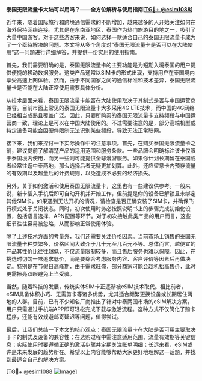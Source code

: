 **泰国无限流量卡大陆可以用吗？——全方位解析与使用指南[[TG💪+ @esim1088](https://t.me/s/esim1088)]**

近年来，随着国际旅行和跨境通信需求的不断增加，越来越多的人开始关注如何在海外保持网络连接。尤其是在东南亚地区，泰国作为热门旅游目的地之一，吸引了大量中国游客。对于这些游客来说，如何选择一款适合自己的泰国无限流量卡成为了一个亟待解决的问题。本文将从多个角度对“泰国无限流量卡是否可以在大陆使用”这一问题进行详细解答，并提供一份实用的使用指南。

首先，我们需要明确的是，泰国无限流量卡的主要功能是为短期入境泰国的用户提供便捷的移动数据服务。这类产品通常以SIM卡的形式出现，支持用户在泰国境内享受高速上网体验。然而，由于不同国家之间的通信标准和技术差异，泰国无限流量卡是否能在大陆正常使用需要具体分析。

从技术层面来看，泰国无限流量卡能否在大陆使用取决于其制式是否与中国运营商兼容。目前市面上常见的泰国无限流量卡大多采用4G LTE技术，而中国的4G网络已经相当成熟且覆盖广泛。因此，只要所购买的泰国无限流量卡支持频段与中国运营商一致，理论上是可以在中国大陆使用的。不过需要注意的是，部分高端机型或特定设备可能会因硬件限制无法识别某些频段，导致无法正常联网。

接下来，我们来探讨一下实际操作中的注意事项。首先，在购买泰国无限流量卡之前，建议提前了解清楚产品的适用范围和服务条款。一些品牌会明确标注该卡仅限于泰国境内使用，而另一些则可能提供全球漫游服务。如果你计划长期留在泰国或者经常往返中泰两地，那么选择后者无疑更加划算。此外，还应留意卡内预存流量的有效期以及超量后的计费规则，以免造成不必要的经济损失。

另外，关于如何激活和使用泰国无限流量卡，这里也有一些建议供参考。一般来说，新卡插入手机后即可自动开机并开始工作，但前提是你的设备已解锁且未绑定其他SIM卡。如果遇到无法开机的情况，请检查是否正确安装了SIM卡，并确保飞行模式处于关闭状态。同时，初次使用时务必按照说明书上的步骤完成初始化设置，包括语言选择、APN配置等环节。对于初次接触此类产品的用户而言，这些细节往往容易被忽略，从而影响正常使用体验。

除了上述技术方面的考量外，我们还需要关注价格因素。当前市场上销售的泰国无限流量卡种类繁多，价格区间大致介于几十元至几百元不等。总体而言，越便宜的产品其性价比往往越低，不仅流量限制较多，而且售后服务也难以保障。因此，在挑选时切勿一味追求低价，而是要综合考虑服务内容、客户评价等因素后再做决定。特别是在节假日高峰期，由于需求旺盛，部分商家可能会趁机抬高售价，此时更需擦亮双眼避免上当受骗。

当然，随着科技的发展，传统实体SIM卡正逐渐被eSIM技术取代。相比前者，eSIM具备体积小巧、无需剪卡等诸多优势，尤其适合频繁更换设备或长期居住两地的人群。目前，已有不少知名厂商推出了针对中泰两国市场的eSIM解决方案，用户只需通过手机端APP即可轻松完成下载与激活流程。这种方式不仅简化了购卡程序，还能有效规避邮寄延迟等问题，值得尝试。

最后，让我们总结一下本文的核心观点：泰国无限流量卡在大陆是否可用主要取决于卡的制式及设备的兼容性；在选购过程中需注意适用范围、流量有效期等关键信息；实际使用时要遵循正确的激活步骤并定期关注账单明细；长远来看，eSIM或许是未来发展的趋势所在。希望以上内容能够帮助大家更好地理解这一话题，并找到最适合自己的解决方案。

[[TG💪+ @esim1088](https://t.me/s/esim1088) ![Image](https://i.postimg.cc/4NQfJmqS/Snipaste-2025-05-13-00-14-12.png)]